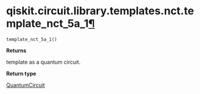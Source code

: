# qiskit.circuit.library.templates.nct.template\_nct\_5a\_1[¶](#qiskit-circuit-library-templates-nct-template-nct-5a-1 "Permalink to this headline")

<span id="undefined" />

`template_nct_5a_1()`

**Returns**

template as a quantum circuit.

**Return type**

[QuantumCircuit](qiskit.circuit.QuantumCircuit#qiskit.circuit.QuantumCircuit "qiskit.circuit.QuantumCircuit")
